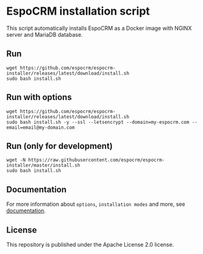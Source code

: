 # EspoCRM installation script

This script automatically installs EspoCRM as a Docker image with NGINX server and MariaDB database.

## Run

```
wget https://github.com/espocrm/espocrm-installer/releases/latest/download/install.sh
sudo bash install.sh
```

## Run with options

```
wget https://github.com/espocrm/espocrm-installer/releases/latest/download/install.sh
sudo bash install.sh -y --ssl --letsencrypt --domain=my-espocrm.com --email=email@my-domain.com
```

## Run (only for development)

```
wget -N https://raw.githubusercontent.com/espocrm/espocrm-installer/master/install.sh
sudo bash install.sh
```

## Documentation

For more information about `options`, `installation modes` and more, see [documentation](https://docs.espocrm.com/administration/installation-by-script/).

## License

This repository is published under the Apache License 2.0 license.
